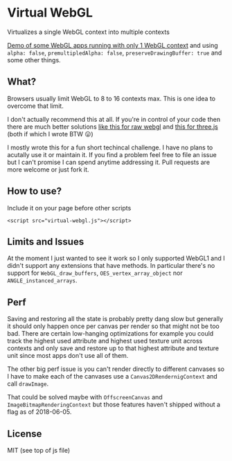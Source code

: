 # Virtual WebGL

Virtualizes a single WebGL context into multiple contexts

[Demo of some WebGL apps running with only 1 WebGL context](https://greggman.github.io/virtual-webgl/example/example.html)
and using `alpha: false`, `premultipledAlpha: false`, `preserveDrawingBuffer: true` and some other things.

## What?

Browsers usually limit WebGL to 8 to 16 contexts max. This is one idea to overcome that limit.

I don't actually recommend this at all. If you're in control of your code then there are
much better solutions [like this for raw webgl](http://twgljs.org/examples/itemlist.html)
and [this for three.js](https://threejs.org/examples/webgl_multiple_elements.html) (both if which I wrote BTW &#x1F61B;)

I mostly wrote this for a fun short techincal challenge. I have no plans to acutally use it
or maintain it. If you find a problem feel free to file an issue but I can't promise I
can spend anytime addressing it. Pull requests are more welcome or just fork it.

## How to use?

Include it on your page before other scripts

```
<script src="virtual-webgl.js"></script>
```

## Limits and Issues

At the moment I just wanted to see it work so I only supported WebGL1 and I didn't support
any extensions that have methods. In particular there's no support for `WebGL_draw_buffers`,
`OES_vertex_array_object` nor `ANGLE_instanced_arrays`.

## Perf

Saving and restoring all the state is probably pretty dang slow but generally it should
only happen once per canvas per render so that might not be too bad. There are certain
low-hanging optimizations for example you could track the highest used attribute and
highest used texture unit across contexts and only save and restore up to that highest
attribute and texture unit since most apps don't use all of them.

The other big perf issue is you can't render directly to different canvases so I have
to make each of the canvases use a `Canvas2DRendernigContext` and call `drawImage`.

That could be solved maybe with `OffscreenCanvas` and `ImageBitmapRenderingContext`
but those features haven't shipped without a flag as of 2018-06-05.

## License

MIT (see top of js file)


